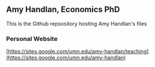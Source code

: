 ## Amy Handlan, Economics PhD
This is the Github repsository hosting Amy Handlan's files

### Personal Website
[https://sites.google.com/umn.edu/amy-handlan/teaching](https://sites.google.com/umn.edu/amy-handlan)
